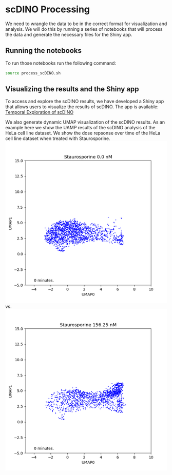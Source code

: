 # scDINO Processing
We need to wrangle the data to be in the correct format for visualization and analysis.
We will do this by running a series of notebooks that will process the data and generate the necessary files for the Shiny app.
## Running the notebooks
To run those notebooks run the following command:
```bash
source process_scDINO.sh
```

## Visualizing the results and the Shiny app
To access and explore the scDINO results, we have developed a Shiny app that allows users to visualize the results of scDINO.
The app is available: [Temporal Exploration of scDINO](https://lippincm.shinyapps.io/temporal_shiny_app/)

We also generate dynamic UMAP visualization of the scDINO results.
As an example here we show the UAMP results of the scDINO analysis of the HeLa cell line dataset.
We show the dose repsonse over time of the HeLa cell line dataset when treated with Staurosporine.
![0 nM Treatment](figures/gifs/Staurosporine_0.0nM.gif)
vs.
![156.25 nM Treatment](figures/gifs/Staurosporine_156.25nM.gif)
